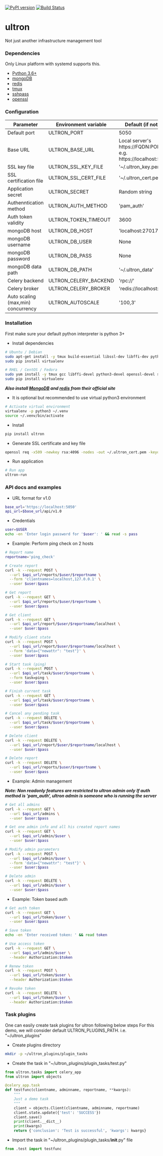 [![PyPI version](https://img.shields.io/pypi/v/ultron.svg)](https://pypi.python.org/pypi/ultron)
[![Build Status](https://travis-ci.org/rapidstack/ultron.svg?branch=master)](https://travis-ci.org/rapidstack/ultron)


# ultron

Not just another infrastructure management tool


### Dependencies

Only Linux platform with systemd supports this.

* [Python 3.6+](https://www.python.org)
* [mongoDB](https://www.mongodb.com)
* [redis](https://redis.io)
* [tmux](https://github.com/tmux/tmux)
* [sshpass](https://linux.die.net/man/1/sshpass)
* [openssl](https://linux.die.net/man/1/openssl)


### Configuration

| Parameter | Environment variable | Default (if not set) |
| --------- | -------------------- | -------------------- |
| Default port | ULTRON_PORT | 5050 |
| Base URL | ULTRON_BASE_URL | Local server's https://FQDN:PORT. e.g. https://localhost:5050 |
| SSL key file | ULTRON_SSL_KEY_FILE | '~/.ultron_key.pem' |
| SSL certification file | ULTRON_SSL_CERT_FILE | '~/.ultron_cert.pem' |
| Application secret | ULTRON_SECRET | Random string |
| Authenntication method | ULTRON_AUTH_METHOD | 'pam_auth' |
| Auth token validity | ULTRON_TOKEN_TIMEOUT | 3600 |
| mongoDB host | ULTRON_DB_HOST | 'localhost:27017' |
| mongoDB username | ULTRON_DB_USER | None |
| mongoDB password | ULTRON_DB_PASS | None |
| mongoDB data path | ULTRON_DB_PATH | '~/.ultron_data' |
| Celery backend | ULTRON_CELERY_BACKEND | 'rpc://' |
| Celery broker | ULTRON_CELERY_BROKER | 'redis://localhost:6379/' |
| Auto scaling (max,min) concurrency | ULTRON_AUTOSCALE | '100,3' |


### Installation

First make sure your default python interpreter is python 3+

* Install dependencies

```bash
# Ubuntu / Debian
sudo apt-get install -y tmux build-essential libssl-dev libffi-dev python3-dev sshpass openssl
sudo pip install virtualenv

# RHEL / CentOS / Fedora
sudo yum install -y tmux gcc libffi-devel python3-devel openssl-devel sshpass openssl
sudo pip install virtualenv
```

***Also install [MongoDB](https://www.mongodb.com) and [redis](https://redis.io) from their official site***

* It is optional but recommended to use virtual python3 environment

```bash
# Activate virtual environment
virtualenv -p python3 ~/.venv
source ~/.venv/bin/activate
```

* Install

```bash
pip install ultron
```

* Generate SSL certificate and key file

```bash
openssl req -x509 -newkey rsa:4096 -nodes -out ~/.ultron_cert.pem -keyout ~/.ultron_key.pem -days 365
```

* Run application

```bash
# Run app
ultron-run
```


### API docs and examples

* URL format for v1.0

```bash
base_url='https://localhost:5050'
api_url=$base_url/api/v1.0
```

* Credentials

```bash
user=$USER
echo -en 'Enter login password for '$user': ' && read -s pass
```

* Example: Perform ping check on 2 hosts

```bash
# Report name
reportname='ping_check'

# Create report
curl -k --request POST \
  --url $api_url/reports/$user/$reportname \
  --form 'clientnames=localhost,127.0.0.1' \
  --user $user:$pass

# Get report
curl -k --request GET \
  --url $api_url/reports/$user/$reportname \
  --user $user:$pass

# Get client
curl -k --request GET \
  --url $api_url/report/$user/$reportname/localhost \
  --user $user:$pass

# Modify client state
curl -k --request POST \
  --url $api_url/report/$user/$reportname/localhost \
  --form 'data={"newattr": "test"}' \
  --user $user:$pass

# Start task (ping)
curl -k --request POST \
  --url $api_url/task/$user/$reportname \
  --form task=ping \
  --user $user:$pass

# Finish current task
curl -k --request GET \
  --url $api_url/task/$user/$reportname \
  --user $user:$pass

# Cancel any pending task
curl -k --request DELETE \
  --url $api_url/task/$user/$reportname \
  --user $user:$pass

# Delete client
curl -k --request DELETE \
  --url $api_url/report/$user/$reportname/localhost \
  --user $user:$pass

# Delete report
curl -k --request DELETE \
  --url $api_url/reports/$user/$reportname \
  --user $user:$pass
```


* Example: Admin management

***Note: Non readonly features are restricted to ultron admin only***
***If auth method is 'pam_auth', ultron admin is someone who is running the server***

```bash
# Get all admins
curl -k --request GET \
  --url $api_url/admins \
  --user $user:$pass

# Get one admin info and all his created report names
curl -k --request GET \
  --url $api_url/admin/$user \
  --user $user:$pass

# Modify admin parameters
curl -k --request POST \
  --url $api_url/admin/$user \
  --form 'data={"newattr": "test"}' \
  --user $user:$pass

# Delete admin
curl -k --request DELETE \
  --url $api_url/admin/$user \
  --user $user:$pass
```


* Example: Token based auth
```bash
# Get auth token
curl -k --request GET \
  --url $api_url/token/$user \
  --user $user:$pass

# Save token
echo -en 'Enter received token: ' && read token

# Use access token
curl -k --request GET \
  --url $api_url/admin/$user \
  --header Authorization:$token

# Renew token
curl -k --request POST \
  --url $api_url/token/$user \
  --header Authorization:$token

# Revoke token
curl -k --request DELETE \
  --url $api_url/token/$user \
  --header Authorization:$token
```


### Task plugins

One can easily create task plugins for ultron following below steps
For this demo, we will consider default ULTRON_PLUGINS_PATH. i.e. "~/ultron_plugins"

* Create plugins directory

```bash
mkdir -p ~/ultron_plugins/plugin_tasks
```

* Create the task in "~/ultron_plugins/plugin_tasks/test.py"

```python
from ultron.tasks import celery_app
from ultron import objects

@celery_app.task
def testfunc(clientname, adminname, reportname, **kwargs):
    """
    Just a demo task
    """
    client = objects.Client(clientname, adminname, reportname)
    client.state.update({'test': 'SUCCESS'})
    client.save()
    print(client.__dict__)
    print(kwargs)
    return {'conclusion': 'Test is successful', 'kwargs': kwargs}
```

* Import the task in "~/ultron_plugins/plugin_tasks/__init__.py" file

```python
from .test import testfunc
```
